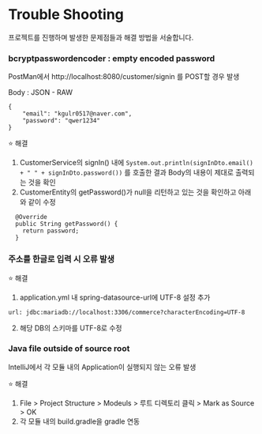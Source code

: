 # Trouble Shooting

프로젝트를 진행하며 발생한 문제점들과 해결 방법을 서술합니다.

### bcryptpasswordencoder : empty encoded password

PostMan에서 http://localhost:8080/customer/signin 를 POST할 경우 발생

Body : JSON - RAW

```
{
    "email": "kgulr0517@naver.com",
    "password": "qwer1234"
}
```

⭐ 해결

1. CustomerService의 signIn() 내에 `System.out.println(signInDto.email() + " " + signInDto.password())`
   를 호출한 결과 Body의 내용이 제대로 출력되는 것을 확인
2. CustomerEntity의 getPassword()가 null을 리턴하고 있는 것을 확인하고 아래와 같이 수정

```
  @Override
  public String getPassword() {
    return password;
  }
```

### 주소를 한글로 입력 시 오류 발생

⭐ 해결

1. application.yml 내 spring-datasource-url에 UTF-8 설정 추가

```    
url: jdbc:mariadb://localhost:3306/commerce?characterEncoding=UTF-8
```

2. 해당 DB의 스키마를 UTF-8로 수정

### Java file outside of source root

IntelliJ에서 각 모듈 내의 Application이 실행되지 않는 오류 발생

⭐ 해결

1. File > Project Structure > Modeuls > 루트 디렉토리 클릭 > Mark as Source > OK
2. 각 모듈 내의 build.gradle을 gradle 연동